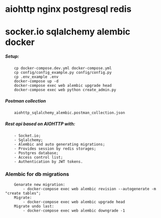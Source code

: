 # aiohttp nginx postgresql redis 
# socker.io sqlalchemy alembic docker

##### Setup:
```
    cp docker-compose.dev.yml docker-compose.yml
    cp config/config_example.py config/config.py
    cp .env_example .env
    docker-compose up -d
    docker-compose exec web alembic upgrade head
    docker-compose exec web python create_admin.py
```

##### Postman collection
```
    aiohttp_sqlalchemy_alembic.postman_collection.json
```

 
##### Rest api based on AIOHTTP with:
```
    - Socket.io;
    - Sqlalchemy;
    - Alembic and auto generating migrations;
    - Provides session by redis storages;
    - Postgres database; 
    - Access control list;
    - Authentication by JWT tokens.
```

### Alembic for db migrations
```
    Genarate new migration:
        - docker-compose exec web alembic revision --autogenerate -m "create tables";
    Migrate:
        - docker-compose exec web alembic upgrade head
    Migrate undo last:
        - docker-compose exec web alembic downgrade -1
```